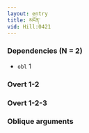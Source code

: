 ```yaml
---
layout: entry
title: མངོན་
vid: Hill:0421
---
```

### Dependencies (N = 2)
* `obl` 1


### Overt 1-2


### Overt 1-2-3


### Oblique arguments
